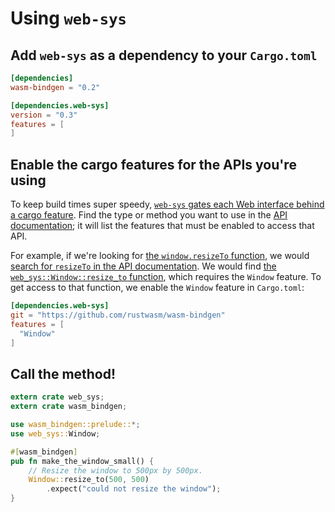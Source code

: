 # Using `web-sys`

## Add `web-sys` as a dependency to your `Cargo.toml`

```toml
[dependencies]
wasm-bindgen = "0.2"

[dependencies.web-sys]
version = "0.3"
features = [
]
```

## Enable the cargo features for the APIs you're using

To keep build times super speedy, [`web-sys` gates each Web interface behind a
cargo feature](./cargo-features.html). Find the type or method you want to use
in the [API documentation][api]; it will list the features that must be enabled
to access that API.

For example, if we're looking for [the `window.resizeTo`
function][js-resize-to], we would [search for `resizeTo` in the API
documentation][search-resize-to]. We would find [the
`web_sys::Window::resize_to` function][rust-resize-to], which requires the
`Window` feature. To get access to that function, we enable the `Window` feature
in `Cargo.toml`:

```toml
[dependencies.web-sys]
git = "https://github.com/rustwasm/wasm-bindgen"
features = [
  "Window"
]
```

## Call the method!

```rust
extern crate web_sys;
extern crate wasm_bindgen;

use wasm_bindgen::prelude::*;
use web_sys::Window;

#[wasm_bindgen]
pub fn make_the_window_small() {
    // Resize the window to 500px by 500px.
    Window::resize_to(500, 500)
        .expect("could not resize the window");
}
```

[api]: https://rustwasm.github.io/wasm-bindgen/api/web_sys/
[js-resize-to]: https://developer.mozilla.org/en-US/docs/Web/API/window/resizeTo
[search-resize-to]: https://rustwasm.github.io/wasm-bindgen/api/web_sys/?search=resizeTo
[rust-resize-to]: https://rustwasm.github.io/wasm-bindgen/api/web_sys/struct.Window.html#method.resize_to
